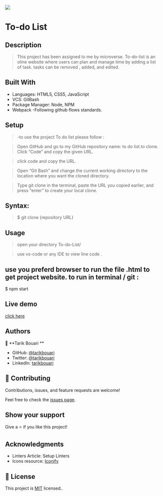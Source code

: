 ![](https://img.shields.io/badge/Microverse-blueviolet)

# To-do List

## Description

> This project has been assigned to me by microverse.
> To-do-list is an oline website where users can plan and manage time by adding a list of task. tasks can be removed , added, and edited.

## Built With

- Languages: HTML5, CSS5, JavaScript
- VCS: GitBash
- Package Manager: Node, NPM
- Webpack
  -Following github flows standards.

## Setup

> -to use the project To do list please follow :

> Open GitHub and go to my GitHub repository name: to do list.to clone. Click “Code” and copy the given URL.

> click code and copy the URL.

> Open “Git Bash” and change the current working directory to the location where you want the cloned directory.

> Type git clone in the terminal, paste the URL you copied earlier, and press “enter” to create your local clone.

## Syntax:

> $ git clone {repository URL}

## Usage

> open your directory To-do-List/

> use vs-code or any IDE to view line code .

## use you preferd browser to run the file .html to get project website. to run in terminal / git :

$ npm start

## Live demo

[click here](https://tarikbouari.github.io/To-do-List/)

## Authors

👤 **Tarik Bouari **

- GitHub: [@tarikbouari](https://github.com/tarikbouari)
- Twitter: [@tarikbouari](https://twitter.com/TarikBouari)
- LinkedIn: [tarikbouari](https://www.linkedin.com/in/tarik-bouari-44b7191a6/)

## 🤝 Contributing

Contributions, issues, and feature requests are welcome!

Feel free to check the [issues page](../../issues/).

## Show your support

Give a ⭐️ if you like this project!

## Acknowledgments

- Linters Article: Setup Linters
- Icons resource: [Iconify](https://iconify.design/cons8)

## 📝 License

This project is [MIT](./MIT.md) licensed..
